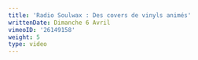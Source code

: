 ```yaml
---
title: 'Radio Soulwax : Des covers de vinyls animés'
writtenDate: Dimanche 6 Avril
vimeoID: '26149158'
weight: 5
type: video
---
```

